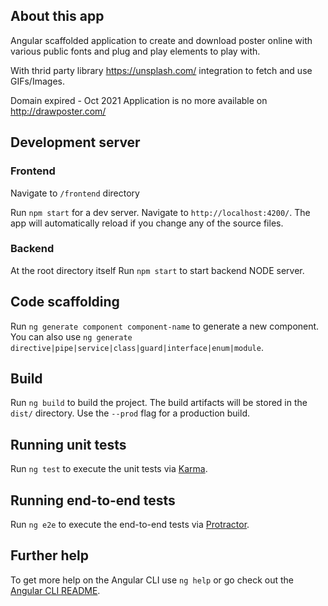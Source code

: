 
## About this app

Angular scaffolded application to create and download poster online with various public fonts and plug and play elements to play with.

With thrid party library https://unsplash.com/ integration to fetch and use GIFs/Images.

Domain expired - Oct 2021
Application is no more available on http://drawposter.com/

## Development server

### Frontend

Navigate to `/frontend` directory

Run `npm start` for a dev server. Navigate to `http://localhost:4200/`. The app will automatically reload if you change any of the source files.

### Backend

At the root directory itself
Run `npm start` to start backend NODE server.

## Code scaffolding

Run `ng generate component component-name` to generate a new component. You can also use `ng generate directive|pipe|service|class|guard|interface|enum|module`.

## Build

Run `ng build` to build the project. The build artifacts will be stored in the `dist/` directory. Use the `--prod` flag for a production build.

## Running unit tests

Run `ng test` to execute the unit tests via [Karma](https://karma-runner.github.io).

## Running end-to-end tests

Run `ng e2e` to execute the end-to-end tests via [Protractor](http://www.protractortest.org/).

## Further help

To get more help on the Angular CLI use `ng help` or go check out the [Angular CLI README](https://github.com/angular/angular-cli/blob/master/README.md).
